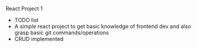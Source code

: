 React Project 1

- TODO list
- A simple react project to get basic knowledge of frontend dev and also grasp basic git commands/operations
- CRUD implemented
